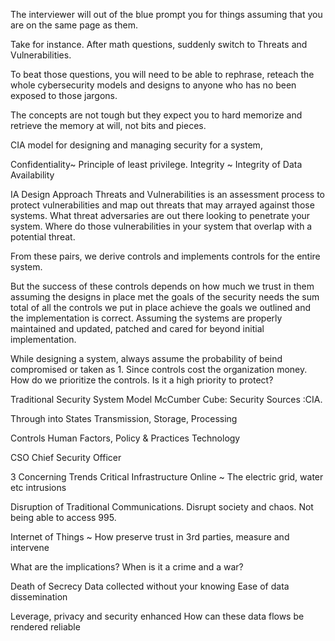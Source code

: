 The interviewer will out of the blue prompt you for things assuming that you are on the same page as them.

Take for instance. After math questions, suddenly switch to Threats and Vulnerabilities.

To beat those questions, you will need to be able to rephrase, reteach the whole cybersecurity models and designs to anyone
who has no been exposed to those jargons.

The concepts are not tough but they expect you to hard memorize and retrieve the memory at will, not bits and pieces.

CIA model for designing and managing security for a system,

Confidentiality~ Principle of least privilege.
Integrity ~ Integrity of Data
Availability

IA Design Approach 
Threats and Vulnerabilities is an assessment process to protect vulnerabilities and map out threats that may arrayed against those
systems.
What threat adversaries are out there looking to penetrate your system.
Where do those vulnerabilities in your system that overlap with a potential threat.

From these pairs, we derive controls and implements controls for the entire system.

But the success of these controls depends on how much we trust in them assuming the designs in place met the goals of the security needs
the sum total of all the controls we put in place achieve the goals we outlined and the implementation is correct.
Assuming the systems are properly maintained and updated, patched and cared for beyond initial implementation.

While designing a system, always assume the probability of beind compromised or taken as 1.
Since controls cost the organization money. How do we prioritize the controls. Is it a high priority to protect?

Traditional Security System Model
McCumber Cube:
Security Sources :CIA.

Through into States
Transmission, Storage, Processing

Controls
Human Factors, Policy & Practices
Technology

CSO Chief Security Officer


3 Concerning Trends
Critical Infrastructure Online ~ The electric grid, water etc intrusions

Disruption of Traditional Communications. Disrupt society and chaos. Not being able to access 995.

Internet of Things ~ How preserve trust in 3rd parties, measure and intervene

What are the implications?
When is it a crime and a war?

Death of Secrecy
Data collected without your knowing
Ease of data dissemination

Leverage, privacy and security enhanced
How can these data flows be rendered reliable

